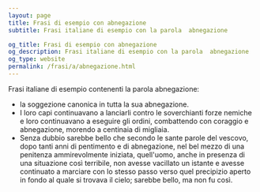 ```yaml
---
layout: page
title: Frasi di esempio con abnegazione 
subtitle: Frasi italiane di esempio con la parola  abnegazione

og_title: Frasi di esempio con abnegazione 
og_description: Frasi italiane di esempio con la parola  abnegazione
og_type: website
permalink: /frasi/a/abnegazione.html
---
```


Frasi italiane di esempio contenenti la parola abnegazione:


- la soggezione canonica in tutta la sua abnegazione.
- I loro capi continuavano a lanciarli contro le soverchianti forze nemiche e loro continuavano a eseguire gli ordini, combattendo con coraggio e abnegazione, morendo a centinaia di migliaia.
- Senza dubbio sarebbe bello che secondo le sante parole del vescovo, dopo tanti anni di pentimento e di abnegazione, nel bel mezzo di una penitenza ammirevolmente iniziata, quell'uomo, anche in presenza di una situazione così terribile, non avesse vacillato un istante e avesse continuato a marciare con lo stesso passo verso quel precipizio aperto in fondo al quale si trovava il cielo; sarebbe bello, ma non fu così.
